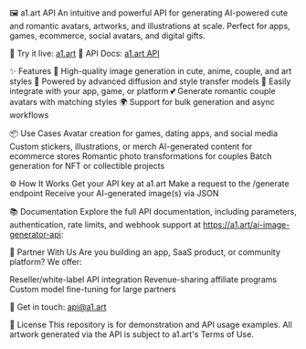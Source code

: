 🖼️ a1.art API
An intuitive and powerful API for generating AI-powered cute and romantic avatars, artworks, and illustrations at scale. Perfect for apps, games, ecommerce, social avatars, and digital gifts.

🚀 Try it live: [a1.art](https://a1.art/ai-image-generator-api)
📄 API Docs: [a1.art API](https://fyze31atzb.feishu.cn/docx/CBS5dl9r1ozKGTxwvzVc0cNCnze)

✨ Features
🎨 High-quality image generation in cute, anime, couple, and art styles
🧠 Powered by advanced diffusion and style transfer models
🔧 Easily integrate with your app, game, or platform
💕 Generate romantic couple avatars with matching styles
🌍 Support for bulk generation and async workflows

📦 Use Cases
Avatar creation for games, dating apps, and social media
Custom stickers, illustrations, or merch
AI-generated content for ecommerce stores
Romantic photo transformations for couples
Batch generation for NFT or collectible projects

⚙️ How It Works
Get your API key at a1.art
Make a request to the /generate endpoint
Receive your AI-generated image(s) via JSON

📚 Documentation
Explore the full API documentation, including parameters, authentication, rate limits, and webhook support at https://a1.art/ai-image-generator-api:

🤝 Partner With Us
Are you building an app, SaaS product, or community platform?
We offer:

Reseller/white-label API integration
Revenue-sharing affiliate programs
Custom model fine-tuning for large partners

📩 Get in touch: api@a1.art

📜 License
This repository is for demonstration and API usage examples. All artwork generated via the API is subject to a1.art's Terms of Use.
